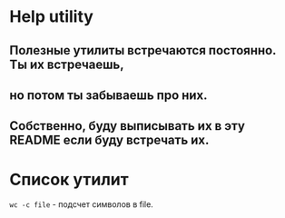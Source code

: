 # Help utility

## Полезные утилиты встречаются постоянно. Ты их встречаешь,
## но потом ты забываешь про них.
## Собственно, буду выписывать их в эту README если буду встречать их.

# Список утилит
`wc -c file` - подсчет символов в file.